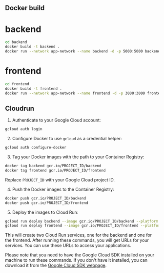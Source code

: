 ## Docker build

# backend

```bash
cd backend
docker build -t backend .
docker run --network app-network --name backend -d -p 5000:5000 backend
```

# frontend

```bash
cd frontend
docker build -t frontend .
docker run --network app-network --name frontend -d -p 3000:3000 frontend
```

## Cloudrun

1. Authenticate to your Google Cloud account:

```bash
gcloud auth login
```

2. Configure Docker to use `gcloud` as a credential helper:

```bash
gcloud auth configure-docker
```

3. Tag your Docker images with the path to your Container Registry:

```bash
docker tag backend gcr.io/PROJECT_ID/backend
docker tag frontend gcr.io/PROJECT_ID/frontend
```

Replace `PROJECT_ID` with your Google Cloud project ID.

4. Push the Docker images to the Container Registry:

```bash
docker push gcr.io/PROJECT_ID/backend
docker push gcr.io/PROJECT_ID/frontend
```

5. Deploy the images to Cloud Run:

```bash
gcloud run deploy backend --image gcr.io/PROJECT_ID/backend --platform managed
gcloud run deploy frontend --image gcr.io/PROJECT_ID/frontend --platform managed
```

This will create two Cloud Run services, one for the backend and one for the frontend. After running these commands, you will get URLs for your services. You can use these URLs to access your applications.

Please note that you need to have the Google Cloud SDK installed on your machine to run these commands. If you don't have it installed, you can download it from the [Google Cloud SDK webpage](https://cloud.google.com/sdk/docs/install).